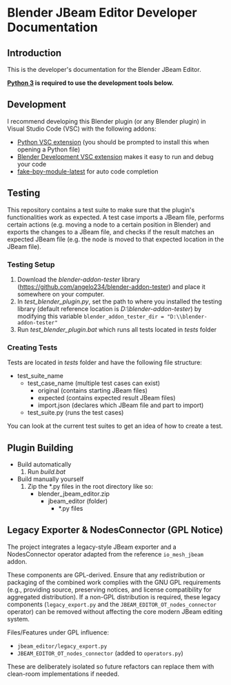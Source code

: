 # Blender JBeam Editor Developer Documentation

## Introduction
This is the developer's documentation for the Blender JBeam Editor.

**[Python 3](https://www.python.org/downloads/) is required to use the development tools below.**

## Development
I recommend developing this Blender plugin (or any Blender plugin) in Visual Studio Code (VSC) with the following addons:
- [Python VSC extension](https://marketplace.visualstudio.com/items?itemName=ms-python.python) (you should be prompted to install this when opening a Python file)
- [Blender Development VSC extension](https://marketplace.visualstudio.com/items?itemName=JacquesLucke.blender-development) makes it easy to run and debug your code
- [fake-bpy-module-latest](https://pypi.org/project/fake-bpy-module-latest/) for auto code completion

## Testing
This repository contains a test suite to make sure that the plugin's functionalities work as expected. A test case imports a JBeam file, performs certain actions (e.g. moving a node to a certain position in Blender) and exports the changes to a JBeam file, and checks if the result matches an expected JBeam file (e.g. the node is moved to that expected location in the JBeam file).

### Testing Setup
1. Download the *blender-addon-tester* library (https://github.com/angelo234/blender-addon-tester) and place it somewhere on your computer.
2. In *test_blender_plugin.py*, set the path to where you installed the testing library (default reference location is *D:\\blender-addon-tester*) by modifying this variable `blender_addon_tester_dir = "D:\\blender-addon-tester"`
3. Run *test_blender_plugin.bat* which runs all tests located in *tests* folder

### Creating Tests
Tests are located in *tests* folder and have the following file structure:
* test_suite_name
    * test_case_name (multiple test cases can exist)
        * original (contains starting JBeam files)
        * expected (contains expected result JBeam files)
        * import.json (declares which JBeam file and part to import)
    * test_suite.py (runs the test cases)

You can look at the current test suites to get an idea of how to create a test.

## Plugin Building
* Build automatically
    1. Run *build.bat*
* Build manually yourself
    1. Zip the *.py files in the root directory like so:
        * blender_jbeam_editor.zip
            * jbeam_editor (folder)
                * *.py files

## Legacy Exporter & NodesConnector (GPL Notice)

The project integrates a legacy-style JBeam exporter and a NodesConnector operator adapted from the reference `io_mesh_jbeam` addon.

These components are GPL-derived. Ensure that any redistribution or packaging of the combined work complies with the GNU GPL requirements (e.g., providing source, preserving notices, and license compatibility for aggregated distribution). If a non-GPL distribution is required, these legacy components (`legacy_export.py` and the `JBEAM_EDITOR_OT_nodes_connector` operator) can be removed without affecting the core modern JBeam editing system.

Files/Features under GPL influence:
- `jbeam_editor/legacy_export.py`
- `JBEAM_EDITOR_OT_nodes_connector` (added to `operators.py`)

These are deliberately isolated so future refactors can replace them with clean-room implementations if needed.